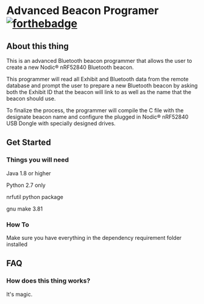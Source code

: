 # Advanced Beacon Programer  [![forthebadge](https://forthebadge.com/images/badges/gluten-free.svg)](https://forthebadge.com)

## About this thing
This is an advanced Bluetooth beacon programmer that allows the user to create a new Nodic® nRF52840 Bluetooth beacon. 

This programmer will read all Exhibit and Bluetooth data from the remote database and prompt the user to prepare a new Bluetooth beacon by asking both the Exhibit ID that the beacon will link to as well as the name that the beacon should use. 

To finalize the process, the programmer will compile the C file with the designate beacon name and configure the plugged in Nodic® nRF52840 USB Dongle with specially designed drives.

## Get Started

### Things you will need
Java 1.8 or higher

Python 2.7 only

nrfutil python package

gnu make 3.81

### How To
Make sure you have everything in the dependency requirement folder installed

## FAQ

### How does this thing works? 
It's magic. 
